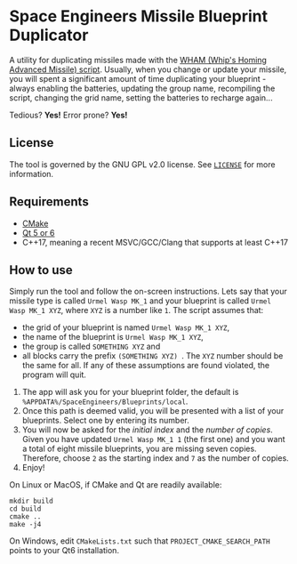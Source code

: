 # Space Engineers Missile Blueprint Duplicator
A utility for duplicating missiles made with the [WHAM (Whip's Homing Advanced Missile) script](https://steamcommunity.com/sharedfiles/filedetails/?id=2108743626).
Usually, when you change or update your missile, you will spent a significant amount of time duplicating your blueprint - always enabling the batteries, updating the group name, recompiling the script, changing the grid name, setting the batteries to recharge again...

Tedious? **Yes!** Error prone? **Yes!**

## License
The tool is governed by the GNU GPL v2.0 license. See [`LICENSE`](LICENSE) for more information.

## Requirements
 - [CMake](https://cmake.org/)
 - [Qt 5 or 6](https://www.qt.io/)
 - C++17, meaning a recent MSVC/GCC/Clang that supports at least C++17
 
## How to use
Simply run the tool and follow the on-screen instructions.
Lets say that your missile type is called `Urmel Wasp MK_1` and your blueprint is called `Urmel Wasp MK_1 XYZ`, where `XYZ` is a number like `1`.
The script assumes that:
 - the grid of your blueprint is named `Urmel Wasp MK_1 XYZ`,
 - the name of the blueprint is `Urmel Wasp MK_1 XYZ`,
 - the group is called `SOMETHING XYZ` and
 - all blocks carry the prefix `(SOMETHING XYZ) `.
The `XYZ` number should be the same for all.
If any of these assumptions are found violated, the program will quit.

1. The app will ask you for your blueprint folder, the default is `%APPDATA%/SpaceEngineers/Blueprints/local`.
2. Once this path is deemed valid, you will be presented with a list of your blueprints. Select one by entering its number.
3. You will now be asked for the *initial index* and the *number of copies*.
   Given you have updated `Urmel Wasp MK_1 1` (the first one) and you want a total of eight missile blueprints, you are missing seven copies.
   Therefore, choose `2` as the starting index and `7` as the number of copies.
4. Enjoy!

On Linux or MacOS, if CMake and Qt are readily available:
```
mkdir build
cd build
cmake ..
make -j4
```

On Windows, edit `CMakeLists.txt` such that `PROJECT_CMAKE_SEARCH_PATH` points to your Qt6 installation.
